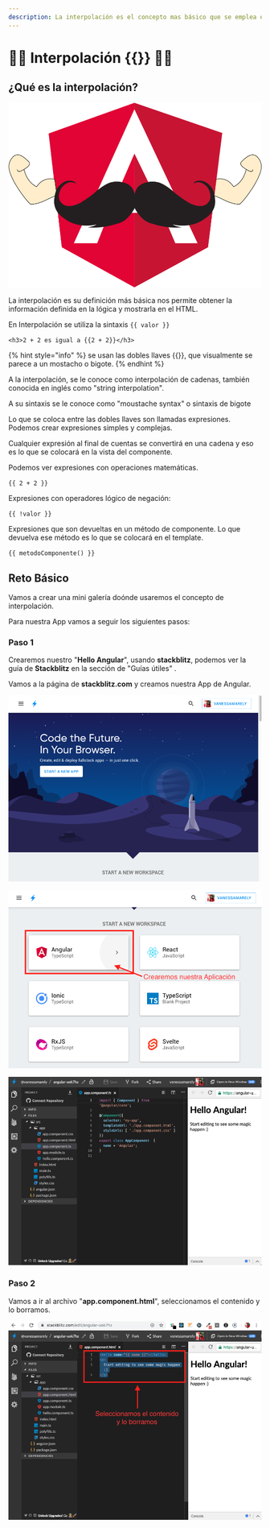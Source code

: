 ```yaml
---
description: La interpolación es el concepto mas básico que se emplea en Angular.
---
```


# 🧔🏻 Interpolación {{}} 🧔🏻

## ¿Qué es la interpolación?

![](.gitbook/assets/angular-bigote.png)

La interpolación es su definición más básica nos permite obtener la información  definida en la lógica y mostrarla en el HTML.

En Interpolación se utiliza la sintaxis `{{ valor }}`

```markup
<h3>2 + 2 es igual a {{2 + 2}}</h3>
```

{% hint style="info" %}
 se usan las dobles llaves {{}}, que visualmente se parece a un mostacho o bigote.
{% endhint %}

A la interpolación, se le conoce como interpolación de cadenas, también conocida en inglés como "string interpolation".

A su sintaxis se le conoce como "moustache syntax" o sintaxis de bigote

Lo que se coloca entre las dobles llaves son llamadas expresiones. Podemos crear expresiones simples y complejas.

Cualquier expresión al final de cuentas se convertirá en una cadena y eso es lo que se colocará en la vista del componente.

Podemos ver expresiones con operaciones matemáticas.

```text
{{ 2 + 2 }}
```

Expresiones con operadores lógico de negación:

```text
{{ !valor }}
```

Expresiones que son devueltas en un método de componente. Lo que devuelva ese método es lo que se colocará en el template.

```text
{{ metodoComponente() }}
```

## Reto Básico

Vamos a crear una mini galería doónde usaremos el concepto de interpolación. 

Para nuestra App vamos a seguir los siguientes pasos:

### Paso 1

Crearemos nuestro "**Hello Angular**", usando **stackblitz**, podemos ver la guía de **Stackblitz** en la sección de "Guías útiles" .

Vamos a la página de **stackblitz.com** y creamos nuestra App de Angular.

![P&#xE1;gina inicial de Stackblitz](.gitbook/assets/screen-shot-2019-08-26-at-8.04.27-pm.png)

![Creamos nuestra App de Angular](.gitbook/assets/screen-shot-2019-08-26-at-8.06.10-pm.png)

![Hello Angular](.gitbook/assets/screen-shot-2019-08-26-at-8.10.54-pm.png)

### Paso 2

Vamos a ir al archivo "**app.component.html**", seleccionamos el contenido y lo borramos.

![Seleccionamos el contenido y lo borramos](.gitbook/assets/screen-shot-2019-08-26-at-8.15.11-pm.png)

